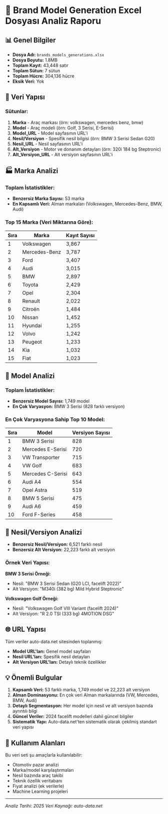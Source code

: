 # 🚗 Brand Model Generation Excel Dosyası Analiz Raporu

## 📊 Genel Bilgiler

- **Dosya Adı:** `brands_models_generations.xlsx`
- **Dosya Boyutu:** 1.8MB
- **Toplam Kayıt:** 43,448 satır
- **Toplam Sütun:** 7 sütun
- **Toplam Hücre:** 304,136 hücre
- **Eksik Veri:** Yok

## 📝 Veri Yapısı

### Sütunlar:
1. **Marka** - Araç markası (örn: volkswagen, mercedes benz, bmw)
2. **Model** - Araç modeli (örn: Golf, 3 Serisi, E-Serisi)
3. **Model_URL** - Model sayfasının URL'i
4. **Nesil/Versiyon** - Spesifik nesil bilgisi (örn: BMW 3 Serisi Sedan G20)
5. **Nesil_URL** - Nesil sayfasının URL'i
6. **Alt_Versiyon** - Motor ve donanım detayları (örn: 320i 184 bg Steptronic)
7. **Alt_Versiyon_URL** - Alt versiyon sayfasının URL'i

## 🏭 Marka Analizi

### Toplam İstatistikler:
- **Benzersiz Marka Sayısı:** 53 marka
- **En Kapsamlı Veri:** Alman markaları (Volkswagen, Mercedes-Benz, BMW, Audi)

### Top 15 Marka (Veri Miktarına Göre):

| Sıra | Marka | Kayıt Sayısı |
|------|-------|--------------|
| 1 | Volkswagen | 3,867 |
| 2 | Mercedes-Benz | 3,787 |
| 3 | Ford | 3,407 |
| 4 | Audi | 3,015 |
| 5 | BMW | 2,897 |
| 6 | Toyota | 2,429 |
| 7 | Opel | 2,304 |
| 8 | Renault | 2,022 |
| 9 | Citroën | 1,484 |
| 10 | Nissan | 1,452 |
| 11 | Hyundai | 1,255 |
| 12 | Volvo | 1,242 |
| 13 | Peugeot | 1,233 |
| 14 | Kia | 1,032 |
| 15 | Fiat | 1,023 |

## 🚙 Model Analizi

### Toplam İstatistikler:
- **Benzersiz Model Sayısı:** 1,749 model
- **En Çok Varyasyon:** BMW 3 Serisi (828 farklı versiyon)

### En Çok Varyasyona Sahip Top 10 Model:

| Sıra | Model | Versiyon Sayısı |
|------|-------|----------------|
| 1 | BMW 3 Serisi | 828 |
| 2 | Mercedes E-Serisi | 720 |
| 3 | VW Transporter | 715 |
| 4 | VW Golf | 683 |
| 5 | Mercedes C-Serisi | 643 |
| 6 | Audi A4 | 554 |
| 7 | Opel Astra | 519 |
| 8 | BMW 5 Serisi | 475 |
| 9 | Audi A6 | 459 |
| 10 | Ford F-Series | 458 |

## 🔄 Nesil/Versiyon Analizi

- **Benzersiz Nesil/Versiyon:** 6,521 farklı nesil
- **Benzersiz Alt Versiyon:** 22,223 farklı alt versiyon

### Örnek Veri Yapısı:

**BMW 3 Serisi Örneği:**
- Nesil: "BMW 3 Serisi Sedan (G20 LCI, facelift 2022)"
- Alt Versiyon: "M340i (382 bg) Mild Hybrid Steptronic"

**Volkswagen Golf Örneği:**
- Nesil: "Volkswagen Golf VIII Variant (facelift 2024)"
- Alt Versiyon: "R 2.0 TSI (333 bg) 4MOTION DSG"

## 🌐 URL Yapısı

Tüm veriler auto-data.net sitesinden toplanmış:
- **Model URL'ları:** Genel model sayfaları
- **Nesil URL'ları:** Spesifik nesil detayları
- **Alt Versiyon URL'ları:** Detaylı teknik özellikler

## 💡 Önemli Bulgular

1. **Kapsamlı Veri:** 53 farklı marka, 1,749 model ve 22,223 alt versiyon
2. **Alman Dominasyonu:** En çok veri Alman markalarında (VW, Mercedes, BMW, Audi)
3. **Detaylı Segmentasyon:** Her model için nesil ve alt versiyon bazında ayrıntılı bilgi
4. **Güncel Veriler:** 2024 facelift modelleri dahil güncel bilgiler
5. **Sistematik Yapı:** Auto-data.net'ten sistematik olarak çekilmiş standart veri yapısı

## 🎯 Kullanım Alanları

Bu veri seti şu amaçlarla kullanılabilir:
- Otomotiv pazar analizi
- Marka/model karşılaştırmaları
- Nesil bazında araç takibi
- Teknik özellik veritabanı
- Fiyat analizi (ek verilerle)
- Machine Learning projeleri

---
*Analiz Tarihi: 2025*
*Veri Kaynağı: auto-data.net*